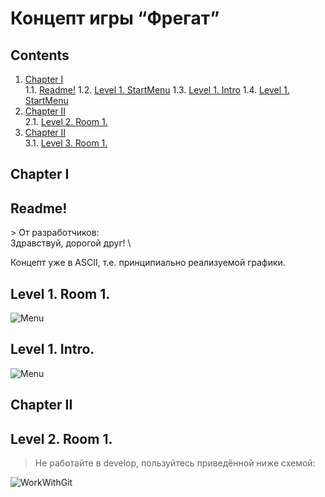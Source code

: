 # Концепт игры “Фрегат”



## Contents

1. [Chapter I](#chapter-i) \
    1.1. [Readme!](#readme)
    1.2. [Level 1. StartMenu](#level-1-room-1)
    1.3. [Level 1. Intro](#level-1-room-1)
    1.4. [Level 1. StartMenu](#level-1-room-1)
2. [Chapter II](#chapter-i) \
    2.1. [Level 2. Room 1.](#level-2-room-1)
3. [Chapter II](#chapter-i) \
    3.1. [Level 3. Room 1.](#level-3-room-1)

## Chapter I

## Readme!

\>
От разработчиков: \
Здравствуй, дорогой друг! \


Концепт уже в ASCII, т.е. принципиально реализуемой графики.


## Level 1. Room 1.

![Menu](libs/1.StartMenuС.jpg)

## Level 1. Intro.

![Menu](libs/1.StartMenuС.jpg)


## Chapter II

## Level 2. Room 1.

>Не работайте в develop, пользуйтесь приведённой ниже схемой: 
>

![WorkWithGit](libs/GitRolePole.jpg)


